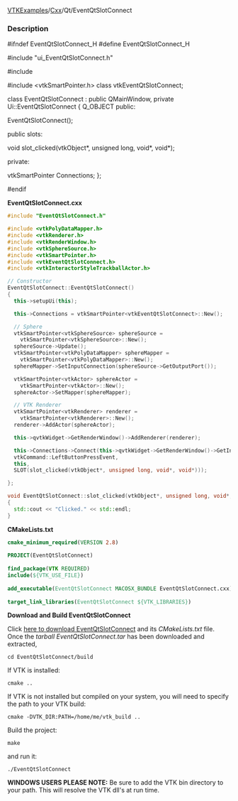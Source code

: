 [VTKExamples](Home)/[Cxx](Cxx)/Qt/EventQtSlotConnect

### Description
<source lang="cpp">
#ifndef EventQtSlotConnect_H
#define EventQtSlotConnect_H

#include "ui_EventQtSlotConnect.h"

#include <QMainWindow>

#include <vtkSmartPointer.h>
class vtkEventQtSlotConnect;

class EventQtSlotConnect : public QMainWindow, private Ui::EventQtSlotConnect
{
  Q_OBJECT
public:

  EventQtSlotConnect();

public slots:

  void slot_clicked(vtkObject*, unsigned long, void*, void*);

private:

  vtkSmartPointer<vtkEventQtSlotConnect> Connections;
};

#endif

</source>

**EventQtSlotConnect.cxx**
```c++
#include "EventQtSlotConnect.h"

#include <vtkPolyDataMapper.h>
#include <vtkRenderer.h>
#include <vtkRenderWindow.h>
#include <vtkSphereSource.h>
#include <vtkSmartPointer.h>
#include <vtkEventQtSlotConnect.h>
#include <vtkInteractorStyleTrackballActor.h>

// Constructor
EventQtSlotConnect::EventQtSlotConnect()
{
  this->setupUi(this);

  this->Connections = vtkSmartPointer<vtkEventQtSlotConnect>::New();

  // Sphere
  vtkSmartPointer<vtkSphereSource> sphereSource =
    vtkSmartPointer<vtkSphereSource>::New();
  sphereSource->Update();
  vtkSmartPointer<vtkPolyDataMapper> sphereMapper =
    vtkSmartPointer<vtkPolyDataMapper>::New();
  sphereMapper->SetInputConnection(sphereSource->GetOutputPort());

  vtkSmartPointer<vtkActor> sphereActor =
    vtkSmartPointer<vtkActor>::New();
  sphereActor->SetMapper(sphereMapper);

  // VTK Renderer
  vtkSmartPointer<vtkRenderer> renderer =
    vtkSmartPointer<vtkRenderer>::New();
  renderer->AddActor(sphereActor);

  this->qvtkWidget->GetRenderWindow()->AddRenderer(renderer);

  this->Connections->Connect(this->qvtkWidget->GetRenderWindow()->GetInteractor(),
  vtkCommand::LeftButtonPressEvent,
  this,
  SLOT(slot_clicked(vtkObject*, unsigned long, void*, void*)));

};

void EventQtSlotConnect::slot_clicked(vtkObject*, unsigned long, void*, void*)
{
  std::cout << "Clicked." << std::endl;
}
```
**CMakeLists.txt**
```cmake
cmake_minimum_required(VERSION 2.8)
 
PROJECT(EventQtSlotConnect)
 
find_package(VTK REQUIRED)
include(${VTK_USE_FILE})
 
add_executable(EventQtSlotConnect MACOSX_BUNDLE EventQtSlotConnect.cxx)
 
target_link_libraries(EventQtSlotConnect ${VTK_LIBRARIES})
```

**Download and Build EventQtSlotConnect**

Click [here to download EventQtSlotConnect](https://github.com/lorensen/VTKWikiExamplesTarballs/raw/master/EventQtSlotConnect.tar) and its *CMakeLists.txt* file.
Once the *tarball EventQtSlotConnect.tar* has been downloaded and extracted,
```
cd EventQtSlotConnect/build 
```
If VTK is installed:
```
cmake ..
```
If VTK is not installed but compiled on your system, you will need to specify the path to your VTK build:
```
cmake -DVTK_DIR:PATH=/home/me/vtk_build ..
```
Build the project:
```
make
```
and run it:
```
./EventQtSlotConnect
```
**WINDOWS USERS PLEASE NOTE:** Be sure to add the VTK bin directory to your path. This will resolve the VTK dll's at run time.

